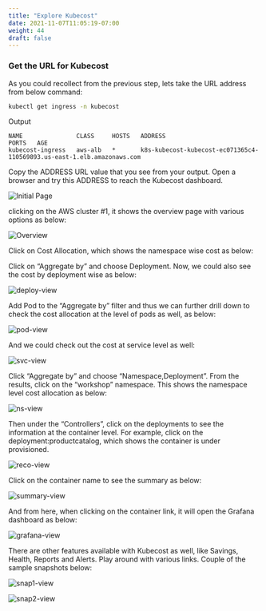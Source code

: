 ```yaml
---
title: "Explore Kubecost"
date: 2021-11-07T11:05:19-07:00
weight: 44
draft: false
---
```


### Get the URL for Kubecost

As you could recollect from the previous step, lets take the URL address from below command:

```bash
kubectl get ingress -n kubecost
```

Output

```
NAME               CLASS     HOSTS   ADDRESS                                                                  PORTS   AGE
kubecost-ingress   aws-alb   *       k8s-kubecost-kubecost-ec071365c4-110569893.us-east-1.elb.amazonaws.com 
```

Copy the ADDRESS URL value that you see from your output. Open a browser and try this ADDRESS to reach the Kubecost dashboard.

![Initial Page](/images/kubecost/initial-dashboard.png)

clicking on the AWS cluster #1, it shows the overview page with various options as below:

![Overview](/images/kubecost/overview.png)

Click on Cost Allocation, which shows the namespace wise cost as below:



Click on “Aggregate by” and choose Deployment. Now, we could also see the cost by deployment wise as below:

![deploy-view](/images/kubecost/deploy-view.png)


Add Pod to the “Aggregate by” filter and thus we can further drill down to check the cost allocation at the level of pods as well, as below:

![pod-view](/images/kubecost/pod-view.png)

And we could check out the cost at service level as well: 

![svc-view](/images/kubecost/svc-view.png)

Click “Aggregate by” and choose “Namespace,Deployment”. From the results, click on the “workshop” namespace. This shows the namespace level cost allocation as below: 

![ns-view](/images/kubecost/ns-view.png)

Then under the “Controllers”, click on the deployments to see the information at the container level. For example, click on the deployment:productcatalog, which shows the container is under provisioned.

![reco-view](/images/kubecost/reco-view.png)

Click on the container name to see the summary as below: 

![summary-view](/images/kubecost/summary-view.png)

And from here, when clicking on the container link, it will open the Grafana dashboard as below: 

![grafana-view](/images/kubecost/grafana-view.png)

There are other features available with Kubecost as well, like Savings, Health, Reports and Alerts. Play around with various links. Couple of the sample snapshots below:

![snap1-view](/images/kubecost/snap1-view.png)

![snap2-view](/images/kubecost/snap2-view.png)